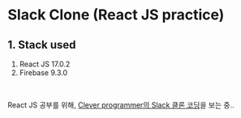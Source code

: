 # Slack Clone (React JS practice)

## 1. Stack used

1. React JS 17.0.2
2. Firebase 9.3.0

<br/>

React JS 공부를 위해, [Clever programmer의 Slack 클론 코딩](https://www.youtube.com/watch?v=Oo4ziTddOxs&t=5464s)을 보는 중.. 